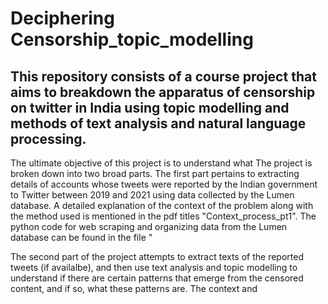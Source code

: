 # Deciphering Censorship_topic_modelling
## This repository consists of a course project that aims to breakdown the apparatus of censorship on twitter in India using topic modelling and methods of text analysis and natural language processing.

The ultimate objective of this project is to understand what 
The project is broken down into two broad parts. The first part pertains to extracting details of accounts whose tweets were reported by the Indian government to Twitter between 2019 and 2021 using data collected by the Lumen database. A detailed explanation of the context of the problem along with the method used is mentioned in the pdf titles "Context_process_pt1". The python code for web scraping and organizing data from the Lumen database can be found in the file "

The second part of the project attempts to extract texts of the reported tweets (if availalbe), and then use text analysis and topic modelling to understand if there are certain patterns that emerge from the censored content, and if so, what these patterns are. The context and 
